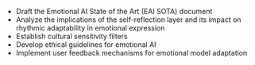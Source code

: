 - Draft the Emotional AI State of the Art (EAI SOTA) document
- Analyze the implications of the self-reflection layer and its impact on rhythmic adaptability in emotional expression
- Establish cultural sensitivity filters
- Develop ethical guidelines for emotional AI
- Implement user feedback mechanisms for emotional model adaptation